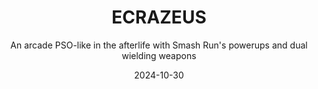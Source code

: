 ---
title: ECRAZEUS
subtitle: An arcade PSO-like in the afterlife with Smash Run's powerups and dual wielding weapons
date: 2024-10-30
time: 00:00
type: games
content: |
  ECRAZEUS is an arcade action diet roguelite game where you play as an angel fighting demons in the afterlife. It features dual-wielding weapons, powerups, and endless levels.

  [Play Now](https://meringue-rouge.itch.io/ecrazeus)
---